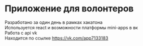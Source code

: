# Приложение для волонтеров

Разработано за один день в рамках хакатона   
Используется react и возможности платформы mini-apps в вк   
Работа с api vk   
Находится по ссылке https://vk.com/app7133183   
